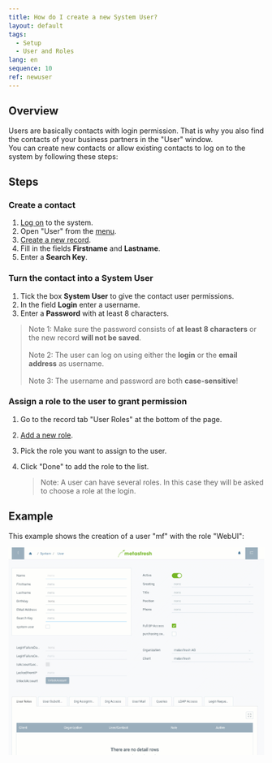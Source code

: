 ```yaml
---
title: How do I create a new System User?
layout: default
tags:
  - Setup
  - User and Roles
lang: en
sequence: 10
ref: newuser
---
```


## Overview

Users are basically contacts with login permission. That is why you also find the contacts of your business partners in the "User" window.<br>
You can create new contacts or allow existing contacts to log on to the system by following these steps:

## Steps

### Create a contact
1. [Log on](Logon) to the system.
1. Open "User" from the [menu](Menu).
1. [Create a new record](New_Record_Window).
1. Fill in the fields **Firstname** and **Lastname**.
1. Enter a **Search Key**.

### Turn the contact into a System User
1. Tick the box **System User** to give the contact user permissions.
1. In the field **Login** enter a username.
1. Enter a **Password** with at least 8 characters.

  > Note 1: Make sure the password consists of **at least 8 characters** or the new record **will not be saved**.<br><br>
  > Note 2: The user can log on using either the **login** or the **email address** as username.<br><br>
  > Note 3: The username and password are both **case-sensitive**!

### Assign a role to the user to grant permission
1. Go to the record tab "User Roles" at the bottom of the page.
1. [Add a new role](New_Record_Tab).
1. Pick the role you want to assign to the user.
1. Click "Done" to add the role to the list.

   > Note: A user can have several roles. In this case they will be asked to choose a role at the login.

## Example

This example shows the creation of a user "mf" with the role "WebUI":

![](assets/newuser.gif)
